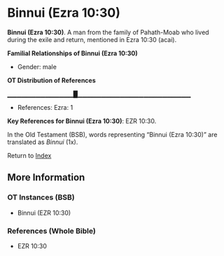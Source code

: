 # Binnui (Ezra 10:30)
**Binnui (Ezra 10:30)**. 
A man from the family of Pahath-Moab who lived during the exile and return, mentioned in Ezra 10:30 (acai). 




**Familial Relationships of Binnui (Ezra 10:30)**


* Gender: male


**OT Distribution of References**

▁▁▁▁▁▁▁▁▁▁▁▁▁▁█▁▁▁▁▁▁▁▁▁▁▁▁▁▁▁▁▁▁▁▁▁▁▁▁
* References: Ezra: 1



**Key References for Binnui (Ezra 10:30)**: 
EZR 10:30. 


In the Old Testament (BSB), words representing “Binnui (Ezra 10:30)” are translated as 
*Binnui* (1x). 




Return to [Index](00-Index.md)

## More Information

### OT Instances (BSB)

* Binnui (EZR 10:30)



### References (Whole Bible)

* EZR 10:30



